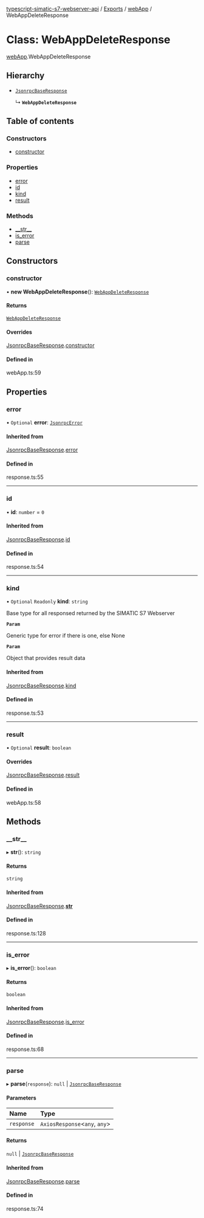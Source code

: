 [typescript-simatic-s7-webserver-api](../README.md) / [Exports](../modules.md) / [webApp](../modules/webApp.md) / WebAppDeleteResponse

# Class: WebAppDeleteResponse

[webApp](../modules/webApp.md).WebAppDeleteResponse

## Hierarchy

- [`JsonrpcBaseResponse`](response.JsonrpcBaseResponse.md)

  ↳ **`WebAppDeleteResponse`**

## Table of contents

### Constructors

- [constructor](webApp.WebAppDeleteResponse.md#constructor)

### Properties

- [error](webApp.WebAppDeleteResponse.md#error)
- [id](webApp.WebAppDeleteResponse.md#id)
- [kind](webApp.WebAppDeleteResponse.md#kind)
- [result](webApp.WebAppDeleteResponse.md#result)

### Methods

- [\_\_str\_\_](webApp.WebAppDeleteResponse.md#__str__)
- [is\_error](webApp.WebAppDeleteResponse.md#is_error)
- [parse](webApp.WebAppDeleteResponse.md#parse)

## Constructors

### constructor

• **new WebAppDeleteResponse**(): [`WebAppDeleteResponse`](webApp.WebAppDeleteResponse.md)

#### Returns

[`WebAppDeleteResponse`](webApp.WebAppDeleteResponse.md)

#### Overrides

[JsonrpcBaseResponse](response.JsonrpcBaseResponse.md).[constructor](response.JsonrpcBaseResponse.md#constructor)

#### Defined in

webApp.ts:59

## Properties

### error

• `Optional` **error**: [`JsonrpcError`](response.JsonrpcError.md)

#### Inherited from

[JsonrpcBaseResponse](response.JsonrpcBaseResponse.md).[error](response.JsonrpcBaseResponse.md#error)

#### Defined in

response.ts:55

___

### id

• **id**: `number` = `0`

#### Inherited from

[JsonrpcBaseResponse](response.JsonrpcBaseResponse.md).[id](response.JsonrpcBaseResponse.md#id)

#### Defined in

response.ts:54

___

### kind

• `Optional` `Readonly` **kind**: `string`

Base type for all responsed returned by the SIMATIC S7 Webserver

**`Param`**

Generic type for error if there is one, else None

**`Param`**

Object that provides result data

#### Inherited from

[JsonrpcBaseResponse](response.JsonrpcBaseResponse.md).[kind](response.JsonrpcBaseResponse.md#kind)

#### Defined in

response.ts:53

___

### result

• `Optional` **result**: `boolean`

#### Overrides

[JsonrpcBaseResponse](response.JsonrpcBaseResponse.md).[result](response.JsonrpcBaseResponse.md#result)

#### Defined in

webApp.ts:58

## Methods

### \_\_str\_\_

▸ **__str__**(): `string`

#### Returns

`string`

#### Inherited from

[JsonrpcBaseResponse](response.JsonrpcBaseResponse.md).[__str__](response.JsonrpcBaseResponse.md#__str__)

#### Defined in

response.ts:128

___

### is\_error

▸ **is_error**(): `boolean`

#### Returns

`boolean`

#### Inherited from

[JsonrpcBaseResponse](response.JsonrpcBaseResponse.md).[is_error](response.JsonrpcBaseResponse.md#is_error)

#### Defined in

response.ts:68

___

### parse

▸ **parse**(`response`): ``null`` \| [`JsonrpcBaseResponse`](response.JsonrpcBaseResponse.md)

#### Parameters

| Name | Type |
| :------ | :------ |
| `response` | `AxiosResponse`\<`any`, `any`\> |

#### Returns

``null`` \| [`JsonrpcBaseResponse`](response.JsonrpcBaseResponse.md)

#### Inherited from

[JsonrpcBaseResponse](response.JsonrpcBaseResponse.md).[parse](response.JsonrpcBaseResponse.md#parse)

#### Defined in

response.ts:74
